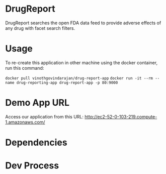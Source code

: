 # DrugReport
DrugReport searches the open FDA data feed to provide adverse effects of any drug with facet search filters.

# Usage
To re-create this application in other machine using the docker container, run this command:

`docker pull vinothgovindarajan/drug-report-app`
`docker run -it --rm --name drug-reporting-app drug-report-app -p 80:9000`

# Demo App URL
Access our application from this URL: http://ec2-52-0-103-219.compute-1.amazonaws.com/

# Dependencies

# Dev Process


